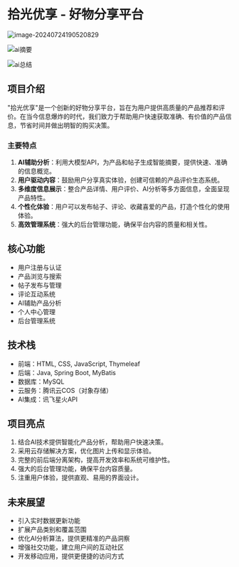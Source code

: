 # 拾光优享 - 好物分享平台

![image-20240724190520829](https://abnerblog-1317606226.cos.ap-nanjing.myqcloud.com/202407241905045.png)

![ai摘要](https://abnerblog-1317606226.cos.ap-nanjing.myqcloud.com/202407241905849.png)

![ai总结](https://abnerblog-1317606226.cos.ap-nanjing.myqcloud.com/202407241906531.png)

## 项目介绍

"拾光优享"是一个创新的好物分享平台，旨在为用户提供高质量的产品推荐和评价。在当今信息爆炸的时代，我们致力于帮助用户快速获取准确、有价值的产品信息，节省时间并做出明智的购买决策。

### 主要特点

1. **AI辅助分析**：利用大模型API，为产品和帖子生成智能摘要，提供快速、准确的信息概览。
2. **用户驱动内容**：鼓励用户分享真实体验，创建可信赖的产品评价生态系统。
3. **多维度信息展示**：整合产品详情、用户评价、AI分析等多方面信息，全面呈现产品特性。
4. **个性化体验**：用户可以发布帖子、评论、收藏喜爱的产品，打造个性化的使用体验。
5. **高效管理系统**：强大的后台管理功能，确保平台内容的质量和相关性。

## 核心功能

- 用户注册与认证
- 产品浏览与搜索
- 帖子发布与管理
- 评论互动系统
- AI辅助产品分析
- 个人中心管理
- 后台管理系统

## 技术栈

- 前端：HTML, CSS, JavaScript, Thymeleaf
- 后端：Java, Spring Boot, MyBatis
- 数据库：MySQL
- 云服务：腾讯云COS（对象存储）
- AI集成：讯飞星火API

## 项目亮点

1. 结合AI技术提供智能化产品分析，帮助用户快速决策。
2. 采用云存储解决方案，优化图片上传和显示体验。
3. 完整的前后端分离架构，提高开发效率和系统可维护性。
4. 强大的后台管理功能，确保平台内容质量。
5. 注重用户体验，提供直观、易用的界面设计。

## 未来展望

- 引入实时数据更新功能
- 扩展产品类别和覆盖范围
- 优化AI分析算法，提供更精准的产品洞察
- 增强社交功能，建立用户间的互动社区
- 开发移动应用，提供更便捷的访问方式